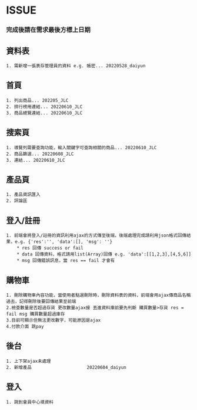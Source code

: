 # ISSUE #
### 完成後請在需求最後方標上日期 ###

## 資料表 ##
    1. 需新增一張表存管理員的資料 e.g. 帳密... 20220528_daiyun
    

## 首頁 ##
    1. 列出商品... 202205_JLC
    2. 排行榜用連結... 20220610_JLC
    3. 商品總覽連結... 20220610_JLC

## 搜索頁 ##
    1. 導覽列需要查詢功能，輸入關鍵字可查詢相關的商品... 20220610_JLC
    2. 商品篩選... 20220608_JLC
    3. 連結... 20220610_JLC

## 產品頁 ##
    1. 產品資訊匯入
    2. 評論區

## 登入/註冊 ##
    1. 前端會將登入/註冊的資訊利用ajax的方式傳至後端，後端處理完成請利用json格式回傳結果，e.g. {'res':'', 'data':[], 'msg': ''}
        * res 回傳 success or fail
        * data 回傳資料，格式請用list(Array)回傳 e.g. 'data':[[1,2,3],[4,5,6]]
        * msg 回傳錯誤訊息，當 res == fail 才會有
     
## 購物車 ##
    1. 刪除購物車內容功能，當使用者點選刪除時，刪除資料表的資料，前端會用ajax傳商品名稱過去，記得刪除後要回傳結果至前端
    2.檢查數量是否超過存貨 更改數量ajax接 丟進資料庫前要先判斷 購買數量>存貨 res = fail msg 購買數量超過庫存
    3.目前可顯示但無法更改數字，可能原因是ajax
    4.付款介面 跳pay 
## 後台 ##
    1. 上下架ajax未處理
    2. 新增產品                     20220604_daiyun
## 登入 ##
    1. 跳到會員中心填資料